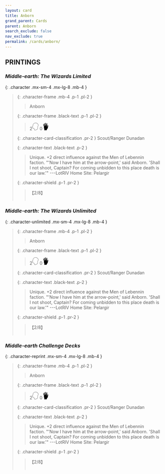 ```yaml
---
layout: card
title: Anborn
grand_parent: Cards
parent: Anborn
search_exclude: false
nav_exclude: true
permalink: /cards/anborn/
---
```


## PRINTINGS


### _Middle-earth: The Wizards Limited_

{: .character .mx-sm-4 .mx-lg-8 .mb-4 }
> {: .character-frame .mb-4 .p-1 .pl-2 }
> > <div class="card-mp"></div>
> > <div class="character-card-name">Anborn</div>
>
> {: .character-frame .black-text .p-1 .pl-2 }
> > 2![](/assets/images/mind.svg) 0![](/assets/images/di.svg)
>
> {: .character-card-classification .pr-2 }
> Scout/Ranger Dunadan
>
> {: .character-text .black-text .p-2 }
> > Unique. +2 direct influence against the Men of Lebennin faction.  "'Now I have him at the arrow-point,' said Anborn. 'Shall I not shoot, Captain? For coming unbidden to this place death is our law.'" ---LotRIV  Home Site: Pelargir 
>
> {: .character-shield .p-1 .pr-2 }
> > <div class="card-shield">【2/8】</div>
> > <div class="card-corruption">&nbsp;</div>

### _Middle-earth: The Wizards Unlimited_

{: .character-unlimited .mx-sm-4 .mx-lg-8 .mb-4 }
> {: .character-frame .mb-4 .p-1 .pl-2 }
> > <div class="card-mp"></div>
> > <div class="character-card-name">Anborn</div>
>
> {: .character-frame .black-text .p-1 .pl-2 }
> > 2![](/assets/images/mind.svg) 0![](/assets/images/di.svg)
>
> {: .character-card-classification .pr-2 }
> Scout/Ranger Dunadan
>
> {: .character-text .black-text .p-2 }
> > Unique. +2 direct influence against the Men of Lebennin faction.  "'Now I have him at the arrow-point,' said Anborn. 'Shall I not shoot, Captain? For coming unbidden to this place death is our law.'" ---LotRIV  Home Site: Pelargir 
>
> {: .character-shield .p-1 .pr-2 }
> > <div class="card-shield">【2/8】</div>
> > <div class="card-corruption">&nbsp;</div>

### _Middle-earth Challenge Decks_

{: .character-reprint .mx-sm-4 .mx-lg-8 .mb-4 }
> {: .character-frame .mb-4 .p-1 .pl-2 }
> > <div class="card-mp"></div>
> > <div class="character-card-name">Anborn</div>
>
> {: .character-frame .black-text .p-1 .pl-2 }
> > 2![](/assets/images/mind.svg) 0![](/assets/images/di.svg)
>
> {: .character-card-classification .pr-2 }
> Scout/Ranger Dunadan
>
> {: .character-text .black-text .p-2 }
> > Unique. +2 direct influence against the Men of Lebennin faction.  "'Now I have him at the arrow-point,' said Anborn. 'Shall I not shoot, Captain? For coming unbidden to this place death is our law.'" ---LotRIV  Home Site: Pelargir 
>
> {: .character-shield .p-1 .pr-2 }
> > <div class="card-shield">【2/8】</div>
> > <div class="card-corruption">&nbsp;</div>
